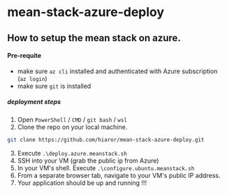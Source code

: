# mean-stack-azure-deploy

## How to setup the mean stack on azure.

#### Pre-requite

* make sure `az cli` installed and authenticated with Azure subscription (`az login`)
* make sure `git` is installed

##### deployment steps

1. Open `PowerShell` / `CMD` / `git bash` / `wsl`
2. Clone the repo on your local machine. 
```bash
git clone https://github.com/hiaror/mean-stack-azure-deploy.git
```
3. Execute `.\deploy.azure.meanstack.sh`
4. SSH into your VM (grab the public ip from Azure)
5. In your VM's shell. Execute `.\configure.ubuntu.meanstack.sh`
6. From a separate browser tab, navigate to your VM's public IP address.
7. Your application should be up and running !!!


